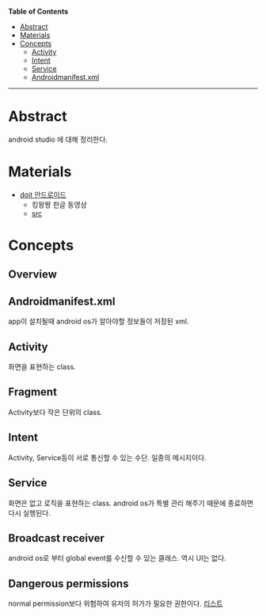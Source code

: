 <!-- markdown-toc start - Don't edit this section. Run M-x markdown-toc-refresh-toc -->
**Table of Contents**

- [Abstract](#abstract)
- [Materials](#materials)
- [Concepts](#concepts)
    - [Activity](#activity)
    - [Intent](#intent)
    - [Service](#service)
    - [Androidmanifest.xml](#androidmanifestxml)

<!-- markdown-toc end -->

-------------------------------------------------------------------------------

# Abstract

android studio 에 대해 정리한다.

# Materials

* [doit 안드로이드](https://www.youtube.com/playlist?list=PLG7te9eYUi7sq701GghpoSKe-jbkx9NIF)
  * 킹왕짱 한글 동영상
  * [src](http://147.46.109.80:9090/board/board-list.do?boardId=doitandroid)

# Concepts

## Overview

## Androidmanifest.xml

app이 설치될때 android os가 알아야할 정보들이 저장된 xml.

## Activity

화면을 표현하는 class.

## Fragment

Activity보다 작은 단위의 class.

## Intent

Activity, Service등이 서로 통신할 수 있는 수단. 일종의 메시지이다.

## Service

화면은 없고 로직을 표현하는 class. android os가 특별 관리 해주기
때문에 종료하면 다시 실행된다.

## Broadcast receiver

android os로 부터 global event를 수신할 수 있는 클래스. 역시 UI는
없다.

## Dangerous permissions

normal permission보다 위험하여 유저의 허가가 필요한 권한이다. 
[리스트](https://developer.android.com/guide/topics/permissions/overview.html#permission-groups)
